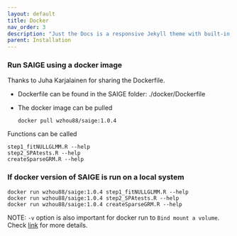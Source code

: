 ```yaml
---
layout: default
title: Docker
nav_order: 3
description: "Just the Docs is a responsive Jekyll theme with built-in search that is easily customizable and hosted on GitHub Pages."
parent: Installation
---
```



### Run SAIGE using a docker image

Thanks to Juha Karjalainen for sharing the Dockerfile.

* Dockerfile can be found in the SAIGE folder: ./docker/Dockerfile

* The docker image can be pulled

    ```
    docker pull wzhou88/saige:1.0.4
    ```

Functions can be called

```
step1_fitNULLGLMM.R --help
step2_SPAtests.R --help
createSparseGRM.R --help
```

### If docker version of SAIGE is run on a local system

```
docker run wzhou88/saige:1.0.4 step1_fitNULLGLMM.R --help
docker run wzhou88/saige:1.0.4 step2_SPAtests.R --help
docker run wzhou88/saige:1.0.4 createSparseGRM.R --help
```

NOTE: ```-v``` option is also important for docker run to ```Bind mount a volume```. Check [link](https://docs.docker.com/engine/reference/commandline/run/#:~:text=%2D%2Dvolume%20%2C%20%2Dv,mount%20a%20volume) for more details.
